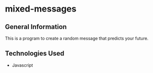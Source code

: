 # mixed-messages

## General Information
This is a program to create a random message that predicts your future.

## Technologies Used
* Javascript
